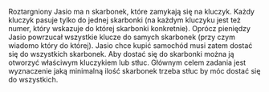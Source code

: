 Roztargniony Jasio ma n skarbonek, które zamykają się na kluczyk. Każdy kluczyk pasuje tylko do jednej skarbonki (na każdym kluczyku jest też numer, który wskazuje do której skarbonki konkretnie). Oprócz pieniędzy Jasio powrzucał wszystkie klucze do samych skarbonek (przy czym wiadomo który do której). Jasio chce kupić samochód musi zatem dostać się do wszystkich skarbonek. Aby dostać się do skarbonki można ją otworzyć właściwym kluczykiem lub stłuc. Głównym celem zadania jest wyznaczenie jaką minimalną ilość skarbonek trzeba stłuc by móc dostać się do wszystkich.
